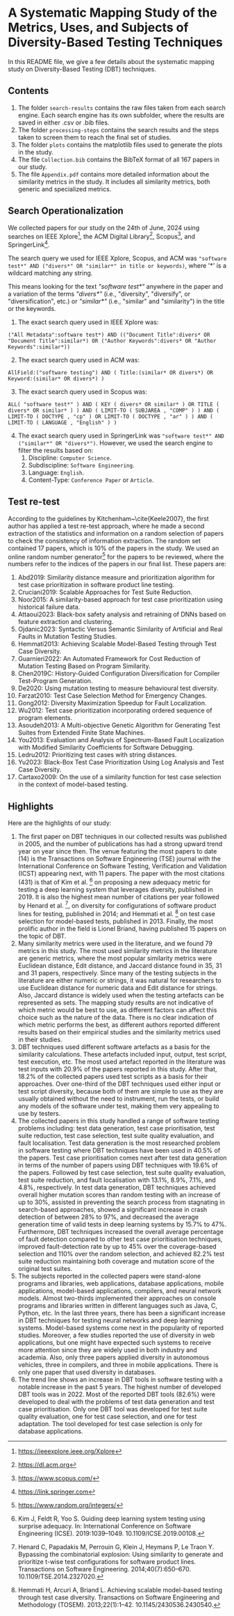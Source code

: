 # A Systematic Mapping Study of the Metrics, Uses, and Subjects of Diversity-Based Testing Techniques

In this README file, we give a few details about the systematic mapping study on Diversity-Based Testing (DBT) techniques.

## Contents

1. The folder `search-results` contains the raw files taken from each search engine. Each search engine has its own subfolder, where the results are saved in either .csv or .bib files.
2. The folder `processing-steps` contains the search results and the steps taken to screen them to reach the final set of studies.
3. The folder `plots` contains the matplotlib files used to generate the plots in the study.
4. The file `Collection.bib` contains the BibTeX format of all 167 papers in our study.
5. The file `Appendix.pdf` contains more detailed information about the similarity metrics in the study. It includes all similarity metrics, both generic and specialized metrics.

## Search Operationalization 
We collected papers for our study on the 24th of June, 2024 using searches on
IEEE Xplore[^1], the ACM Digital Library[^2], Scopus[^3], and
SpringerLink[^4].

[^1]: https://ieeexplore.ieee.org/Xplore
[^2]: https://dl.acm.org
[^3]: https://www.scopus.com/
[^4]: https://link.springer.com

The search query we used for IEEE Xplore, Scopus, and ACM was `"software test*" AND ("divers*" OR "similar*" in title or keywords)`, 
where '*' is a wildcard matching any string. 

This means looking for the text <em>"software test*"</em> anywhere in the paper and a
variation of the terms _"divers*"_ (i.e., "diversity", "diversify", or "diversification", etc.) 
or _"similar*"_ (i.e., "similar" and "similarity") in the title or the keywords.

1. The exact search query used in IEEE Xplore was: 
```
("All Metadata":software test*) AND (("Document Title":divers* OR "Document Title":similar*) OR ("Author Keywords":divers* OR "Author Keywords":similar*))
```
2. The exact search query used in ACM was: 
```
AllField:("software testing") AND ( Title:(similar* OR divers*) OR Keyword:(similar* OR divers*) )
```
3. The exact search query used in Scopus was: 
```
ALL( "software test*" ) AND ( KEY ( divers* OR similar* ) OR TITLE ( divers* OR similar* ) ) AND ( LIMIT-TO ( SUBJAREA , "COMP" ) ) AND ( LIMIT-TO ( DOCTYPE , "cp" ) OR LIMIT-TO ( DOCTYPE , "ar" ) ) AND ( LIMIT-TO ( LANGUAGE , "English" ) )
```
4. The exact search query used in SpringerLink was `"software test*" AND ("similar*" OR "divers*")`. However, we used
   the search engine to filter the results based on:
   1. Discipline: `Computer Science`.
   2. Subdiscipline: `Software Engineering`.
   3. Language: `English`.
   4. Content-Type: `Conference Paper` or `Article`.

## Test re-test
According to the guidelines by Kitchenham~\cite{Keele2007}, the first author has applied a test re-test approach, where he made a second extraction of the statistics and information on a random selection of papers to check the consistency of information extraction. The random set contained 17 papers, which is 10% of the papers in the study. We used an online random number generator[^5] for the papers to be reviewed, where the numbers refer to the indices of the papers in our final list. These papers are:
1. Abd2019: Similarity distance measure and prioritization algorithm for test case prioritization in software product line testing.
2. Cruciani2019: Scalable Approaches for Test Suite Reduction.
3. Noor2015: A similarity-based approach for test case prioritization using historical failure data.
4. Attaoui2023: Black-box safety analysis and retraining of DNNs based on feature extraction and clustering.
5. Ojdanic2023: Syntactic Versus Semantic Similarity of Artificial and Real Faults in Mutation Testing Studies.
6. Hemmati2013: Achieving Scalable Model-Based Testing through Test Case Diversity.
7. Guarnieri2022: An Automated Framework for Cost Reduction of Mutation Testing Based on Program Similarity.
8. Chen2019C: History-Guided Configuration Diversification for Compiler Test-Program Generation.
9. De2020: Using mutation testing to measure behavioural test diversity.
10. Farzat2010: Test Case Selection Method for Emergency Changes.
11. Gong2012: Diversity Maximization Speedup for Fault Localization.
12. Wu2012: Test case prioritization incorporating ordered sequence of program elements.
13. Asoudeh2013: A Multi-objective Genetic Algorithm for Generating Test Suites from Extended Finite State Machines.
14. You2013: Evaluation and Analysis of Spectrum-Based Fault Localization with Modified Similarity Coefficients for Software Debugging.
15. Ledru2012: Prioritizing test cases with string distances.
16. Yu2023: Black-Box Test Case Prioritization Using Log Analysis and Test Case Diversity.
17. Cartaxo2009: On the use of a similarity function for test case selection in the context of model-based testing.

[^5]: https://www.random.org/integers/

## Highlights
Here are the highlights of our study:
1. The first paper on DBT techniques in our collected results was published in 2005, and the number of publications has had a strong upward trend year on year since then. The venue featuring the most papers to date (14) is the Transactions on Software Engineering (TSE) journal with the International Conference on Software Testing, Verification and Validation (ICST) appearing next, with 11 papers. The paper with the most citations (431) is that of Kim et al. [^6] on proposing a  new adequacy metric for testing a deep learning system that leverages diversity, published in 2019. It is also the highest mean number of citations per year followed by Henard et al. [^7], on diversity for configurations of software product lines for testing, published in 2014; and Hemmati et al. [^8] on test case selection for model-based tests, published in 2013. Finally, the most prolific author in the field is Lionel Briand, having published 15 papers on the topic of DBT.
2. Many similarity metrics were used in the literature, and we found 79 metrics in this study. The most used similarity metrics in the literature are generic metrics, where the most popular similarity metrics were Euclidean distance, Edit distance, and Jaccard distance found in 35, 31 and 31 papers, respectively. Since many of the testing subjects in the literature are either numeric or strings, it was natural for researchers to use Euclidean distance for numeric data and Edit distance for strings. Also, Jaccard distance is widely used when the testing artefacts can be represented as sets. The mapping study results are not indicative of which metric would be best to use, as different factors can affect this choice such as the nature of the data. There is no clear indication of which metric performs the best, as different authors reported different results based on their empirical studies and the similarity metrics used in their studies.
3. DBT techniques used different software artefacts as a basis for the similarity calculations. These artefacts included input, output, test script, test execution, etc. The most used artefact reported in the literature was test inputs with 20.9% of the papers reported in this study. After that, 18.2% of the collected papers used test scripts as a basis for their approaches. Over one-third of the DBT techniques used either input or test script diversity, because both of them are simple to use as they are usually obtained without the need to instrument, run the tests, or build any models of the software under test, making them very appealing to use by testers.
4. The collected papers in this study handled a range of software testing problems including: test data generation, test case prioritisation, test suite reduction, test case selection, test suite quality evaluation, and fault localisation. Test data generation is the most researched problem in software testing where DBT techniques have been used in 40.5% of the papers. Test case prioritisation comes next after test data generation in terms of the number of papers using DBT techniques with 19.6% of the papers. Followed by test case selection, test suite quality evaluation, test suite reduction, and fault localisation with 13.1%, 8.9%, 7.1%, and 4.8%, respectively. In test data generation, DBT techniques achieved overall higher mutation scores than random testing with an increase of up to 30%, assisted in preventing the search process from stagnating in search-based approaches, showed a significant increase in crash detection of between 28% to 97%, and decreased the average generation time of valid tests in deep learning systems by 15.7% to 47%. Furthermore, DBT techniques increased the overall average percentage of fault detection compared to other test case prioritisation techniques, improved fault-detection rate by up to 45% over the coverage-based selection and 110% over the random selection, and achieved 82.2% test suite reduction maintaining both coverage and mutation score of the original test suites.
5. The subjects reported in the collected papers were stand-alone programs and libraries, web applications, database applications, mobile applications, model-based applications, compilers, and neural network models. Almost two-thirds implemented their approaches on console programs and libraries written in different languages such as Java, C, Python, etc. In the last three years, there has been a significant increase in DBT techniques for testing neural networks and deep learning systems. Model-based systems come next in the popularity of reported studies. Moreover, a few studies reported the use of diversity in web applications, but one might have expected such systems to receive more attention since
they are widely used in both industry and academia. Also, only three papers applied diversity in autonomous vehicles, three in compilers, and three in mobile applications. There is only one paper that used diversity in databases.
6. The trend line shows an increase in DBT tools in software testing with a notable increase in the past 5 years. The highest number of developed DBT tools was in 2022. Most of the reported DBT tools (82.6%) were developed to deal with the
problems of test data generation and test case prioritisation. Only one DBT tool was developed for test suite quality evaluation, one for test case selection, and one for test adaptation. The tool developed for test case selection is only for database applications.


[^6]: Kim J, Feldt R, Yoo S. Guiding deep learning system testing using surprise adequacy. In: International Conference on Software Engineering (ICSE). 2019:1039–1049. 10.1109/ICSE.2019.00108.
[^7]: Henard C, Papadakis M, Perrouin G, Klein J, Heymans P, Le Traon Y. Bypassing the combinatorial explosion: Using similarity to generate and prioritize t-wise test configurations for software product lines. Transactions on Software Engineering. 2014;40(7):650–670. 10.1109/TSE.2014.2327020.
[^8]: Hemmati H, Arcuri A, Briand L. Achieving scalable model-based testing through test case diversity. Transactions on Software Engineering and Methodology (TOSEM). 2013;22(1):1–42. 10.1145/2430536.2430540.
